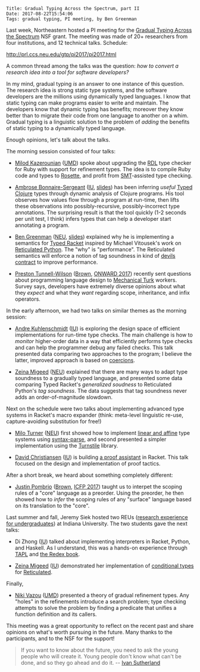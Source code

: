     Title: Gradual Typing Across the Spectrum, part II
    Date: 2017-08-22T15:54:06
    Tags: gradual typing, PI meeting, by Ben Greenman

Last week, Northeastern hosted a PI meeting for the [Gradual Typing Across the
 Spectrum](http://prl.ccs.neu.edu/gtp/) NSF grant.
The meeting was made of 20+ researchers from four institutions,
 and 12 technical talks.
Schedule:

<http://prl.ccs.neu.edu/gtp/pi2017/pi2017.html>

A common thread among the talks was the question:
 _how to convert a research idea into a tool for software developers?_

<!-- more -->

In my mind, gradual typing _is_ an answer to one instance of this question.
The research idea is strong static type systems, and the software developers
 are the millions using dynamically typed languages.
I know that static typing can make programs easier to write and maintain.
The developers know that dynamic typing has benefits; moreover they know better
 than to migrate their code from one language to another on a whim.
Gradual typing is a linguistic solution to the problem of _adding_ the benefits
 of static typing to a dynamically typed language.

Enough opinions, let's talk about the talks.

The morning session consisted of four talks:

- [Milod Kazerounian](https://www.cs.umd.edu/people/milod) ([UMD])
  spoke about upgrading the [RDL](https://github.com/plum-umd/rdl) type checker
  for Ruby with support for refinement types.
  The idea is to compile Ruby code and types to [Rosette](https://emina.github.io/rosette/),
  and profit from [SMT](http://yices.csl.sri.com/papers/cav2007.pdf)-assisted type checking.

- [Ambrose Bonnaire-Sergeant](http://ambrosebs.com/) ([IU], [slides](http://ambrosebs.com/talks/squash-work-boston-pi-2017.pdf))
  has been inferring _useful_ [Typed Clojure](http://typedclojure.org/) types through dynamic analysis of
  Clojure programs. His tool observes how values flow through a program at run-time,
  then lifts these observations into possibly-recursive, possibly-incorrect type
  annotations. The surprising result is that the tool quickly (1-2 seconds per
  unit test, I think) infers types that can help a developer start annotating a program.

- [Ben Greenman](http://ccs.neu.edu/~types/) ([NEU], [slides](http://homedirs.ccs.neu.edu/types/resources/talks/preservation-types.pdf))
  explained why he is implementing a semantics for [Typed Racket](https://github.com/racket/typed-racket)
  inspired by Michael Vitousek's work on [Reticulated Python](http://homes.soic.indiana.edu/mvitouse/papers/popl17.pdf).
  The "why" is "performance". The Reticulated semantics will enforce a
  notion of tag soundness in kind of [devils contract](https://en.wikipedia.org/wiki/Deal_with_the_Devil)
  to improve performance.

- [Preston Tunnell-Wilson](https://cs.brown.edu/~ptunnell/) ([Brown], [ONWARD 2017](http://cs.brown.edu/~sk/Publications/Papers/Published/tpk-crowdsource-lang-design/))
  recently sent questions about programming language design to
  [Mechanical Turk](https://www.mturk.com/mturk/welcome) workers.
  Survey says, developers have extremely diverse opinions about what they _expect_
  and what they _want_ regarding scope, inheritance, and infix operators.

In the early afternoon, we had two talks on similar themes as the morning session:

- [Andre Kuhlenschmidt](https://github.com/akuhlens) ([IU])
  is exploring the design space of efficient implementations for run-time type checks.
  The main challenge is how to _monitor_ higher-order data in a way that efficiently
  performs type checks and can help the programmer debug any failed checks.
  This talk presented data comparing two approaches to the program; I believe
   the latter, improved approach is based on [coercions](http://homepages.inf.ed.ac.uk/wadler/papers/coercions/coercions.pdf).

- [Zeina Migeed](https://zeinamigeed.com/) ([NEU])
  explained that there are many ways to adapt type soundness to a gradually
  typed language, and presented some data comparing Typed Racket's _generalized soudness_
  to Reticulated Python's _tag soundness_. The data suggests that tag soundness
  never adds an order-of-magnitude slowdown.

Next on the schedule were two talks about implementing advanced type systems
 in Racket's macro expander (think: meta-level linguistic re-use, capture-avoiding
 substitution for free!)

- [Milo Turner](https://github.com/iitalics) ([NEU])
  first showed how to implement [linear and affine](https://gankro.github.io/blah/linear-rust/#definitions-and-the-state-of-rust)
  type systems using [syntax-parse](http://docs.racket-lang.org/syntax/Parsing_Syntax.html),
  and second presented a simpler implementation using the [Turnstile](http://docs.racket-lang.org/turnstile/index.html) library.

- [David Christiansen](http://www.davidchristiansen.dk/) ([IU])
  is building [a proof assistant](https://github.com/david-christiansen/pudding)
  in Racket. This talk focused on the design and implementation of proof
  tactics.

After a short break, we heard about something completely different:

- [Justin Pombrio](http://justinpombrio.net/) ([Brown], [ICFP 2017](http://cs.brown.edu/research/plt/dl/icfp2017/))
  taught us to interpet the scoping rules of a "core" language as a preorder.
  Using the preorder, he then showed how to _infer_ the scoping rules of
  any "surface" language based on its translation to the "core".

Last summer and fall, Jeremy Siek hosted two REUs ([research experience for undergraduates](https://www.nsf.gov/funding/pgm_summ.jsp?pims_id=5517&from=fund)) at Indiana University.
The two students gave the next talks:

- Di Zhong ([IU])
  talked about implementing interpreters in Racket, Python, and Haskell.
  As I understand, this was a hands-on experience through [TAPL](https://www.cis.upenn.edu/~bcpierce/tapl/)
  and [the Redex book](https://redex.racket-lang.org/).

- [Zeina Migeed](https://zeinamigeed.com/) ([IU])
  demonstrated her implementation of [conditional types](http://theory.stanford.edu/~aiken/publications/papers/popl94.pdf)
  for [Reticulated](https://github.com/mvitousek/reticulated).

Finally,

- [Niki Vazou](https://nikivazou.github.io/) ([UMD])
  presented a theory of gradual refinement types.
  Any "holes" in the refinements introduce a search problem; type checking
  attempts to solve the problem by finding a predicate that unifies a function
  definition and its callers.

This meeting was a great opportunity to reflect on the recent past and
 share opinions on what's worth pursuing in the future.
Many thanks to the participants, and to the NSF for the support!

> If you want to know about the future, you need to ask the young people who
> will create it. Young people don't know what can't be done, and so they go
> ahead and do it. -- [Ivan Sutherland](https://www.youtube.com/watch?v=sM1bNR4DmhU)


[Brown]: http://cs.brown.edu/
[IU]: https://www.cs.indiana.edu/
[NEU]: http://www.ccis.northeastern.edu/
[UMD]: https://www.cs.umd.edu/
